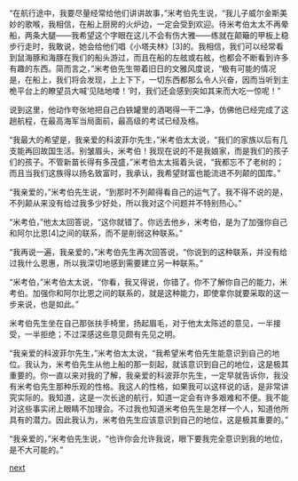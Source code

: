 
“在航行途中，我要尽量经常给他们讲讲故事，”米考伯先生说，“我儿子威尔金斯美妙的歌喉，我相信，在船上厨房的火炉边，一定会受到欢迎。待米考伯太太不再晕船，两条大腿——我希望这个字眼在这儿不会有伤大雅——练就在颠簸的甲板上稳步行走时，我敢说，她会给他们唱《小塔夫林》[3]的。我相信，我们可以经常看到鼠海豚和海豚在我们的船头游过，而且在船的左舷或右舷，也都会不断看到许多有趣的东西。简而言之，”米考伯先生带着旧日的文雅风度说，“极有可能的情况是，在船上，我们将会发现，上上下下，一切东西都那么令人兴奋，因而当听到主桅平台上的瞭望员大喊‘见陆地喽！’时，我们还会感到突如其来而大吃一惊呢！”

说到这里，他动作夸张地把自己白铁罐里的酒喝得一干二净，仿佛他已经完成了这趟航程，在最高海军当局面前，最高级的考试已经及格。

“我最大的希望是，我亲爱的科波菲尔先生，”米考伯太太说，“我们的家族以后有几支能再回故国生活。别皱眉头，米考伯！我现在说的不是我娘家，而是我们的孩子们的孩子。不管新苗长得有多茂盛，”米考伯太太摇着头说，“我都忘不了老树的；而且当我们这族得以扬名致富时，我承认，我希望财富也能流进不列颠的国库。”

“我亲爱的，”米考伯先生说，“到那时不列颠得看自己的运气了。我不得不说的是，不列颠从来没有给过我多少好处，所以我对这个问题并不特别热心。”

“米考伯，”他太太回答说，“这你就错了。你远去他乡，米考伯，是为了加强你自己和阿尔比恩[4]之间的联系，而不是削弱这种联系。”

“我再说一遍，我亲爱的，”米考伯先生再次回答说，“你说到的这种联系，并没有给过我什么恩惠，所以我深切地感到需要建立另一种联系。”

“米考伯，”米考伯太太说，“你看，我又得说，你错了。你不了解你自己的能力，米考伯。加强你和阿尔比恩之间的联系的，就是这种能力，即使拿你就要采取的这一步来说，也是如此。”

米考伯先生坐在自己那张扶手椅里，扬起眉毛，对于他太太陈述的意见，一半接受，一半拒绝；不过深感这些意见颇有先见之明。

“我亲爱的科波菲尔先生，”米考伯太太说，“我希望米考伯先生能意识到自己的地位。我认为，米考伯先生从他上船的那一刻起，就该意识到自己的地位，这是极其重要的。你一直以来对我的了解，我亲爱的科波菲尔先生，一定早就告诉你，我没有米考伯先生那种乐观的性格。我这人的性格，如果我可以这样说的话，是非常讲究实际的。我知道，这是一次长途的航行，知道一定会有许多艰难和不便。我不能对这些事实闭上眼睛不加理会。不过我也知道米考伯先生是怎样一个人，知道他所具有的潜力。因此我认为，米考伯先生应该意识到自己的地位，这是极其重要的。”

“我亲爱的，”米考伯先生说，“也许你会允许我说，眼下要我完全意识到我的地位，是不大可能的。”

[next](page716)